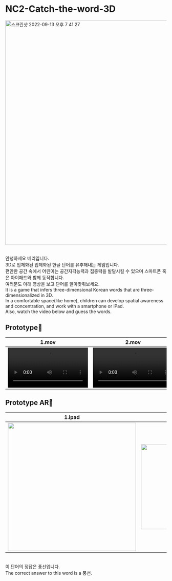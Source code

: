# NC2-Catch-the-word-3D

<img width="700" alt="스크린샷 2022-09-13 오후 7 41 27" src="https://user-images.githubusercontent.com/103024780/189881507-beabc5b0-70cb-453b-94b9-c9326b99fcdd.png">

<br>안녕하세요 베리입니다.
<br>3D로 입체화된 입체화된 한글 단어를 유추해내는 게임입니다.
<br>편안한 공간 속에서 어린이는 공간지각능력과 집중력을 발달시킬 수 있으며 스마트폰 혹은 아이패드와 함께 동작합니다.
<br>여러분도 아래 영상을 보고 단어를 알아맞춰보세요.
<br>It is a game that infers three-dimensional Korean words that are three-dimensionalized in 3D.
<br>In a comfortable space(like home), children can develop spatial awareness and concentration, and work with a smartphone or iPad.
<br>Also, watch the video below and guess the words.




## Prototype🍓

|1.mov|2.mov|3.move|
|----|----|----|
|<video width= "250" src = "https://user-images.githubusercontent.com/103024780/189877678-c7ad1c67-3629-4f99-8cc3-fd838eeaee0a.mov">|<video width= "250" src = "https://user-images.githubusercontent.com/103024780/189877728-80f2572f-f2aa-4cc9-a609-753d23336409.mov">|<video width= "250" src = "https://user-images.githubusercontent.com/103024780/189877750-f200c1e4-3497-4cfb-9042-1fa72b9c6c10.mov">|

## Prototype AR🍓

|1.ipad|2.iphone|
|----|----|
|<img width = "400" src = "https://user-images.githubusercontent.com/103024780/189875276-039bdc75-6c14-419b-b82f-14fe82a3a57c.mov">|<img width = "265" src = "https://user-images.githubusercontent.com/103024780/189874804-032585bf-805e-4cc2-99e1-f3a7e535032a.mov">

  
<br>이 단어의 정답은 풍선입니다.
<br>The correct answer to this word is a 풍선.
